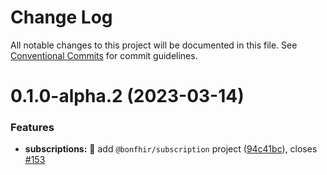 # Change Log

All notable changes to this project will be documented in this file.
See [Conventional Commits](https://conventionalcommits.org) for commit guidelines.

# 0.1.0-alpha.2 (2023-03-14)


### Features

* **subscriptions:** :tada: add `@bonfhir/subscription` project ([94c41bc](https://github.com/bonfhir/bonfhir/commit/94c41bc542faf7da32613df17dcd58899cc42a9d)), closes [#153](https://github.com/bonfhir/bonfhir/issues/153)
